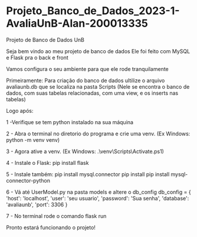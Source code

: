 # Projeto_Banco_de_Dados_2023-1-AvaliaUnB-Alan-200013335
Projeto de Banco de Dados UnB


Seja bem vindo ao meu projeto de banco de dados
Ele foi feito com MySQL e Flask pra o back e front

Vamos configura o seu ambiente para que ele rode tranquilamente 

Primeiramente: 
  Para criação do banco de dados ultilize o arquivo avaliaunb.db que se localiza na pasta Scripts
  (Nele se encontra o banco de dados, com suas tabelas relacionadas, com uma view, e os inserts nas tabelas)

Logo após:
  
  1 -Verifique se tem python instalado na sua máquina
  
  2 - Abra o terminal no diretorio do programa e crie uma venv. (Ex Windows: python -m venv venv)

  3 - Agora ative a venv. (Ex Windows: .\venv\Scripts\Activate.ps1)

  4 - Instale o Flask:
    pip install flask

  5 - Instale também:
    pip install mysql.connector
	  pip install pip install mysql-connector-python   

  6 - Vá até UserModel.py na pasta models e altere o db_config
    db_config = {
    'host': 'localhost',
    'user': 'seu usuario', 
    'password': 'Sua senha',
    'database': 'avaliaunb',
    'port': 3306
    }

  7 - No terminal rode o comando
    flask run

  Pronto estará funcionando o projeto!

  

